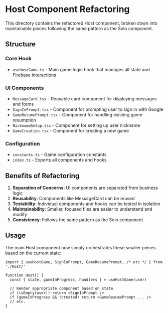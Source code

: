 # Host Component Refactoring

This directory contains the refactored Host component, broken down into maintainable pieces following the same pattern as the Solo component.

## Structure

### Core Hook

- `useHostGame.ts` - Main game logic hook that manages all state and Firebase interactions

### UI Components

- `MessageCard.tsx` - Reusable card component for displaying messages and forms
- `SignInPrompt.tsx` - Component for prompting user to sign in with Google
- `GameResumePrompt.tsx` - Component for handling existing game resumption
- `NicknameSetup.tsx` - Component for setting up user nickname
- `GameCreation.tsx` - Component for creating a new game

### Configuration

- `constants.ts` - Game configuration constants
- `index.ts` - Exports all components and hooks

## Benefits of Refactoring

1. **Separation of Concerns**: UI components are separated from business logic
2. **Reusability**: Components like MessageCard can be reused
3. **Testability**: Individual components and hooks can be tested in isolation
4. **Maintainability**: Smaller, focused files are easier to understand and modify
5. **Consistency**: Follows the same pattern as the Solo component

## Usage

The main Host component now simply orchestrates these smaller pieces based on the current state:

```tsx
import { useHostGame, SignInPrompt, GameResumePrompt, /* etc */ } from './Host/'

function Host() {
  const { state, gameInProgress, handlers } = useHostGame(user)

  // Render appropriate component based on state
  if (isEmpty(user)) return <SignInPrompt />
  if (gameInProgress && !created) return <GameResumePrompt ... />
  // etc.
}
```

